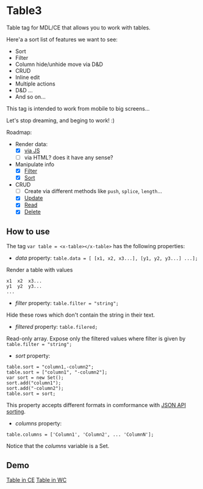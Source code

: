 # Table3

Table tag for MDL/CE that allows you to work with tables.

Here'a a sort list of features we want to see:
- Sort
- Filter
- Column hide/unhide move via D&D
- CRUD
- Inline edit
- Multiple actions
- D&D
...
- And so on...

This tag is intended to work from mobile to big screens...

Let's stop dreaming, and beging to work! :)

Roadmap:

- Render data:
  - [x] [via JS](https://github.com/m3co/table3/commit/f0a18b015cd07f2f2d591e03971afaf42a42651e)
  - [ ] via HTML? does it have any sense?
- Manipulate info
  - [x] [Filter](https://github.com/m3co/table3/commit/0dfd8c3af7d994ad1ce157f6e701324c12de3acd)
  - [x] [Sort](https://github.com/m3co/table3/commit/12dc6d9733d089703026b410f31456a5c171c183)
- CRUD
  - [ ] Create via different methods like ```push```, ```splice```, ```length```...
  - [x] [Update](https://github.com/m3co/table3/commit/5f6a6ac37980e7f95ece31550780e41d19cb5f37)
  - [x] [Read](https://github.com/m3co/table3/commit/69de11704c3fe93eb5f2f9655b25a692ead1ab79)
  - [x] [Delete](https://github.com/m3co/table3/commit/69de11704c3fe93eb5f2f9655b25a692ead1ab79)

## How to use

The tag ```var table = <x-table></x-table>``` has the following properties:

* _data_ property:
```table.data = [ [x1, x2, x3...], [y1, y2, y3...] ...];```

Render a table with values

```
x1  x2  x3...
y1  y2  y3...
...
```

* _filter_ property:
```table.filter = "string";```

Hide these rows which don't contain the string in their text.

* _filtered_ property:
```table.filered;```

Read-only array. Expose only the filtered values where filter is given by ```table.filter = "string";```

* _sort_ property:
```
table.sort = "column1,-column2";
table.sort = ["column1", "-column2"];
var sort = new Set();
sort.add("column1");
sort.add("-column2");
table.sort = sort;
```

This property accepts different formats in comformance with [JSON API sorting](jsonapi.org/format/#fetching-sorting).

* _columns_ property:
```
table.columns = ['Column1', 'Column2', ... 'ColumnN'];
```

Notice that the _columns_ variable is a Set.

## Demo

[Table in CE](http://table3.m3c.space/demo/table-ce.html)
[Table in WC](http://table3.m3c.space/demo/table-wc.html)
